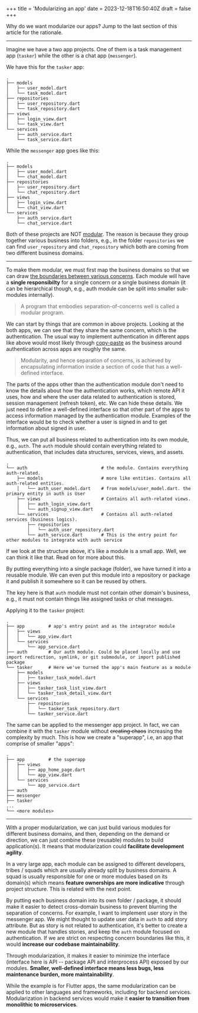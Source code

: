+++
title = 'Modularizing an app'
date = 2023-12-18T16:50:40Z
draft = false
+++

Why do we want modularize our apps? Jump to the last section of this article for the rationale.

---

Imagine we have a two app projects. One of them is a task management app (`tasker`) while the other is a chat app (`messenger`).

We have this for the `tasker` app:

```
.
├── models
│   ├── user_model.dart
│   └── task_model.dart
├── repositories
│   ├── user_repository.dart
│   └── task_repository.dart
├── views
│   ├── login_view.dart
│   └── task_view.dart
└── services
    ├── auth_service.dart
    └── task_service.dart
```

While the `messenger` app goes like this:
```
.
├── models
│   ├── user_model.dart
│   └── chat_model.dart
├── repositories
│   ├── user_repository.dart
│   └── chat_repository.dart
├── views
│   ├── login_view.dart
│   └── chat_view.dart
└── services
    ├── auth_service.dart
    └── chat_service.dart
```

Both of these projects are NOT [modular](https://en.wikipedia.org/wiki/Modular_programming). The reason is because they group together various business into folders, e.g., in the folder `repositories` we can find `user_repository` and `chat_repository` which both are coming from two different business domains.

---

To make them modular, we must first map the business domains so that we can draw [the boundaries between various concerns](https://en.wikipedia.org/wiki/Separation_of_concerns). Each module will have a **single responsibilty** for a single concern or a single business domain (it can be hierarchical though, e.g., auth module can be split into smaller sub-modules internally).

> A program that embodies separation-of-concerns well is called a modular program.

We can start by things that are common in above projects. Looking at the both apps, we can see that they share the same concern, which is the authentication. The usual way to implement authentication in different apps like above would most likely through [copy-paste](https://en.wikipedia.org/wiki/Copy-and-paste_programming) as the business around authentication across apps are roughly the same.

> Modularity, and hence separation of concerns, is achieved by encapsulating information inside a section of code that has a well-defined interface.

The parts of the apps other than the authentication module don't need to know the details about how the authentication works, which remote API it uses, how and where the user data related to authentication is stored, session management (refresh token), etc. We can hide these details. We just need to define a well-defined interface so that other part of the apps to access information managed by the authentication module. Examples of the interface would be to check whether a user is signed in and to get information about signed in user.

Thus, we can put all business related to authentication into its own module, e.g., `auth`. The `auth` module should contain everything related to authentication, that includes data structures, services, views, and assets.

```
.
└── auth                            # the module. Contains everything auth-related.
    ├── models                      # more like entities. Contains all auth-related entities.
    │   └── auth_user_model.dart    # from models/user_model.dart. the primary entity in auth is User
    ├── views                       # Contains all auth-related views.
    │   ├── auth_login_view.dart
    │   └── auth_signup_view.dart
    └── services                    # Contains all auth-related services (business logics).
        ├── repositories
        │   └── auth_user_repository.dart
        └── auth_service.dart       # This is the entry point for other modules to integrate with auth service
```

If we look at the structure above, it's like a module is a small app. Well, we can think it like that. Read on for more about this.

By putting everything into a single package (folder), we have turned it into a reusable module. We can even put this module into a repository or package it and publish it somewhere so it can be reused by others.

The key here is that `auth` module must not contain other domain's business, e.g., it must not contain things like assigned tasks or chat messages.

Applying it to the `tasker` project:

```
.
├── app         # app's entry point and as the integrator module
│   ├── views
│   │   └── app_view.dart
│   └── services
│       └── app_service.dart
├── auth        # Our auth module. Could be placed locally and use import redirection, symlink, or git submodule, or import published package
└── tasker      # Here we've turned the app's main feature as a module
    ├── models
    │   ├── tasker_task_model.dart
    ├── views
    │   ├── tasker_task_list_view.dart
    │   └── tasker_task_detail_view.dart
    └── services
        ├── repositories
        │   └── tasker_task_repository.dart
        └── tasker_service.dart
```

The same can be applied to the messenger app project. In fact, we can combine it with the `tasker` module without ~~creating chaos~~ increasing the complexity by much. This is how we create a "superapp", i.e, an app that comprise of smaller "apps":

```
.
├── app         # the superapp
│   ├── views
│   │   ├── app_home_page.dart
│   │   └── app_view.dart
│   └── services
│       └── app_service.dart
├── auth
├── messenger
├── tasker
...
└── <more modules>
```

---

With a proper modularization, we can just build various modules for different business domains, and then, depending on the demand or direction, we can just combine these (reusable) modules to build application(s). It means that modularization could **facilitate development agility**.

In a very large app, each module can be assigned to different developers, tribes / squads which are usually already split by business domains. A squad is usually responsible for one or more modules based on its domain(s) which means **feature ownerships are more indicative** through project structure. This is related with the next point.

By putting each business domain into its own folder / package, it should make it easier to detect cross-domain business to prevent blurring the separation of concerns. For example, I want to implement user story in the messenger app. We might thought to update user data in `auth` to add story attribute. But as story is not related to authentication, it's better to create a new module that handles stories, and keep the `auth` module focused on authentication. If we are strict on respecting concern boundaries like this, it would **increase our codebase maintainability**.

Through modularization, it makes it easier to minimize the interface (interface here is API -- package API and interprocess API) exposed by our modules. **Smaller, well-defined interface means less bugs, less maintenance burden, more maintainability**.

While the example is for Flutter apps, the same modularization can be applied to other languages and frameworks, including for backend services. Modularization in backend services would make it **easier to transition from monolithic to microservices**.
